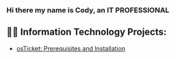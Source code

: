 ### Hi there my name is Cody, an IT PROFESSIONAL


<h2>👨‍💻 Information Technology Projects:</h2>


  - [osTicket: Prerequisites and Installation](https://github.com/Codybarrette/osticket-prereqs.git)
